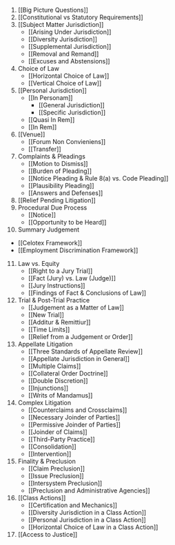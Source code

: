 1. [[Big Picture Questions]]
2. [[Constitutional vs Statutory Requirements]]
3. [[Subject Matter Jurisdiction]]
	* [[Arising Under Jurisdiction]]
	* [[Diversity Jurisdiction]]
	* [[Supplemental Jurisdiction]]
	* [[Removal and Remand]]
	* [[Excuses and Abstensions]]
4. Choice of Law
	* [[Horizontal Choice of Law]]
	* [[Vertical Choice of Law]]
5. [[Personal Jurisdiction]]
	* [[In Personam]]
		* [[General Jurisdiction]]
		* [[Specific Jurisdiction]]
	* [[Quasi In Rem]]
	* [[In Rem]]
6. [[Venue]] 
	* [[Forum Non Convieniens]]
	* [[Transfer]]
7. Complaints & Pleadings
	* [[Motion to Dismiss]]
	* [[Burden of Pleading]]
	* [[Notice Pleading & Rule 8(a) vs. Code Pleading]]
	* [[Plausibility Pleading]]
	* [[Answers and Defenses]]
8. [[Relief Pending Litigation]]
9. Procedural Due Process
	* [[Notice]]
	* [[Opportunity to be Heard]]
10.  Summary Judgement
* [[Celotex Framework]]
* [[Employment Discrimination Framework]]
11. Law vs. Equity
	* [[Right to a Jury Trial]]
	* [[Fact (Jury) vs. Law (Judge)]]
	* [[Jury Instructions]]
	* [[Findings of Fact & Conclusions of Law]]
12. Trial & Post-Trial Practice
	* [[Judgement as a Matter of Law]]
	* [[New Trial]]
	* [[Additur & Remittiur]]
	* [[Time Limits]]
	* [[Relief from a Judgement or Order]]
13. Appellate Litigation
	* [[Three Standards of Appellate Review]]
	* [[Appellate Jurisdiction in General]]
	* [[Multiple Claims]]
	* [[Collateral Order Doctrine]]
	* [[Double Discretion]]
	* [[Injunctions]]
	* [[Writs of Mandamus]]
14. Complex Litigation
	* [[Counterclaims and Crossclaims]]
	* [[Necessary Joinder of Parties]]
	* [[Permissive Joinder of Parties]]
	* [[Joinder of Claims]]
	* [[Third-Party Practice]]
	* [[Consolidation]]
	* [[Intervention]]
15. Finality & Preclusion
	* [[Claim Preclusion]]
	* [[Issue Preclusion]]
	* [[Intersystem Preclusion]]
	* [[Preclusion and Administrative Agencies]]
16. [[Class Actions]]
	* [[Certification and Mechanics]]
	* [[Diversity Jurisdiction in a Class Action]]
	* [[Personal Jurisdiction in a Class Action]]
	* [[Horizontal Choice of Law in a Class Action]]
17. [[Access to Justice]]